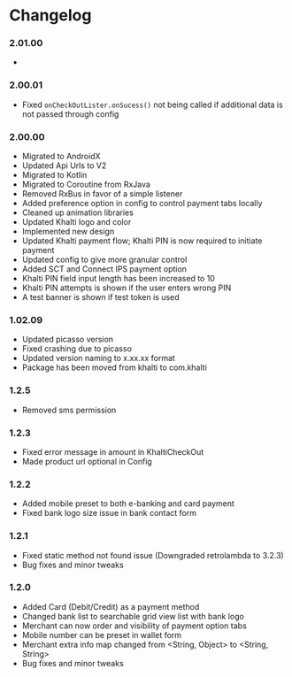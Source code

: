 # Changelog

### 2.01.00
- 

### 2.00.01
- Fixed `onCheckOutLister.onSucess()` not being called if additional data is not passed through config

### 2.00.00

- Migrated to AndroidX
- Updated Api Urls to V2
- Migrated to Kotlin
- Migrated to Coroutine from RxJava
- Removed RxBus in favor of a simple listener
- Added preference option in config to control payment tabs locally
- Cleaned up animation libraries
- Updated Khalti logo and color
- Implemented new design
- Updated Khalti payment flow; Khalti PIN is now required to initiate payment
- Updated config to give more granular control
- Added SCT and Connect IPS payment option
- Khalti PIN field input length has been increased to 10
- Khalti PIN attempts is shown if the user enters wrong PIN
- A test banner is shown if test token is used

### 1.02.09

- Updated picasso version
- Fixed crashing due to picasso
- Updated version naming to x.xx.xx format
- Package has been moved from khalti to com.khalti

### 1.2.5

- Removed sms permission

### 1.2.3

- Fixed error message in amount in KhaltiCheckOut
- Made product url optional in Config

### 1.2.2

- Added mobile preset to both e-banking and card payment
- Fixed bank logo size issue in bank contact form

### 1.2.1

- Fixed static method not found issue (Downgraded retrolambda to 3.2.3)
- Bug fixes and minor tweaks

### 1.2.0

- Added Card (Debit/Credit) as a payment method
- Changed bank list to searchable grid view list with bank logo
- Merchant can now order and visibility of payment option tabs
- Mobile number can be preset in wallet form
- Merchant extra info map changed from <String, Object> to <String, String>
- Bug fixes and minor tweaks
